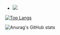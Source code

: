 - ![](https://img.shields.io/badge/<code>-<java>-informational?style=flat&logo=<java>&logoColor=white&color=2bbc8a)

[![Top Langs](https://github-readme-stats.vercel.app/api/top-langs/?username=not-enough-ram&theme=gotham&layout=compact)](https://github.com/anuraghazra/github-readme-stats)

![Anurag's GitHub stats](https://github-readme-stats.vercel.app/api?username=not-enough-ram&show_icons=true&theme=gotham)
